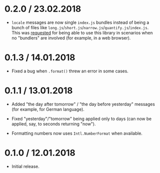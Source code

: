 0.2.0 / 23.02.2018
==================

  * `locale` messages are now single `index.js` bundles instead of being a bunch of files like `long.js`/`short.js`/`narrow.js`/`quantify.js`/`index.js`. This was [requested](https://github.com/catamphetamine/relative-time-format/issues/4) for being able to use this library in scenarios when no "bundlers" are involved (for example, in a web browser).

<!--
  * `locale` property inside `locale/${locale}/index.js` files was renamed to `id`.
-->

0.1.3 / 14.01.2018
===================

  * Fixed a bug when `.format()` threw an error in some cases.

0.1.1 / 13.01.2018
===================

  * Added "the day after tomorrow" / "the day before yesterday" messages (for example, for German language).

  * Fixed "yesterday"/"tomorrow" being applied only to days (can now be applied, say, to seconds returning "now").

  * Formatting numbers now uses `Intl.NumberFormat` when available.

0.1.0 / 12.01.2018
===================

  * Initial release.